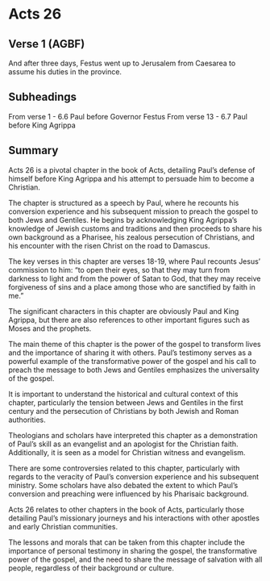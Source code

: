 # Acts 26

## Verse 1 (AGBF)

And after three days, Festus went up to Jerusalem from Caesarea to assume his duties in the province.

## Subheadings

From verse 1 - 6.6 Paul before Governor Festus
From verse 13 - 6.7 Paul before King Agrippa

## Summary

Acts 26 is a pivotal chapter in the book of Acts, detailing Paul’s defense of himself before King Agrippa and his attempt to persuade him to become a Christian. 

The chapter is structured as a speech by Paul, where he recounts his conversion experience and his subsequent mission to preach the gospel to both Jews and Gentiles. He begins by acknowledging King Agrippa’s knowledge of Jewish customs and traditions and then proceeds to share his own background as a Pharisee, his zealous persecution of Christians, and his encounter with the risen Christ on the road to Damascus.

The key verses in this chapter are verses 18-19, where Paul recounts Jesus’ commission to him: “to open their eyes, so that they may turn from darkness to light and from the power of Satan to God, that they may receive forgiveness of sins and a place among those who are sanctified by faith in me.”

The significant characters in this chapter are obviously Paul and King Agrippa, but there are also references to other important figures such as Moses and the prophets.

The main theme of this chapter is the power of the gospel to transform lives and the importance of sharing it with others. Paul’s testimony serves as a powerful example of the transformative power of the gospel and his call to preach the message to both Jews and Gentiles emphasizes the universality of the gospel.

It is important to understand the historical and cultural context of this chapter, particularly the tension between Jews and Gentiles in the first century and the persecution of Christians by both Jewish and Roman authorities.

Theologians and scholars have interpreted this chapter as a demonstration of Paul’s skill as an evangelist and an apologist for the Christian faith. Additionally, it is seen as a model for Christian witness and evangelism.

There are some controversies related to this chapter, particularly with regards to the veracity of Paul’s conversion experience and his subsequent ministry. Some scholars have also debated the extent to which Paul’s conversion and preaching were influenced by his Pharisaic background.

Acts 26 relates to other chapters in the book of Acts, particularly those detailing Paul’s missionary journeys and his interactions with other apostles and early Christian communities.

The lessons and morals that can be taken from this chapter include the importance of personal testimony in sharing the gospel, the transformative power of the gospel, and the need to share the message of salvation with all people, regardless of their background or culture.